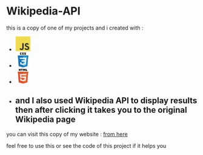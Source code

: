 # Wikipedia-API

this is a copy of  one of my projects and i created with :

- <img src="https://raw.githubusercontent.com/devicons/devicon/master/icons/javascript/javascript-original.svg" alt="javascript" width="40" height="40" style="max-width:100%;"> 
- <img src="https://raw.githubusercontent.com/devicons/devicon/master/icons/css3/css3-original-wordmark.svg" alt="css3" width="40" height="40" style="max-width:100%;">
- <img src="https://raw.githubusercontent.com/devicons/devicon/master/icons/html5/html5-original-wordmark.svg" alt="html5" width="40" height="40" style="max-width:100%;">
- <h2> and I also used Wikipedia API to display results then after clicking it takes you to  the original Wikipedia page </h2>
you can visit this copy of my website  :  <a href="https://wikipedia-api-gold.vercel.app/" >from here</a>





feel free to use this or see the code of this project if it helps you
